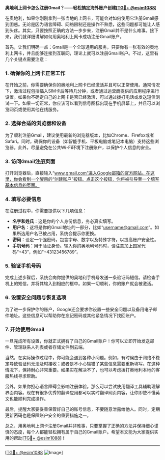 **奥地利上网卡怎么注册Gmail？——轻松搞定海外账户创建[[TG💪+ @esim1088](https://t.me/s/esim1088)]**

在奥地利，如果你刚刚拿到一张当地的上网卡，可能会对如何使用它注册Gmail感到困惑。无论是因为语言障碍、网络限制还是操作不熟悉，这些问题都可能让人感到头疼。其实，只要按照正确的方法一步步来，注册Gmail并不是什么难事。接下来，我们就详细讲解如何用奥地利上网卡成功注册Gmail账户。

首先，让我们明确一点：Gmail是一个全球通用的服务，只要你有一张有效的奥地利上网卡，并且能够连接到互联网，理论上就可以注册Gmail账户。不过，这里有几个关键点需要注意：

### 1. 确保你的上网卡正常工作
在开始之前，你需要确保你的奥地利上网卡已经激活并且可以正常使用。通常情况下，激活过程包括插入SIM卡后等待几分钟，或者通过运营商提供的应用程序进行设置。如果你不确定自己的上网卡是否已经激活，可以通过拨打电话或发送短信测试一下。如果一切正常，你应该可以看到信号图标出现在手机屏幕上，并且可以浏览网页或使用其他在线服务。

### 2. 选择合适的浏览器和设备
为了顺利注册Gmail，建议使用最新的浏览器版本，比如Chrome、Firefox或者Safari。同时，确保你的设备（如智能手机、平板电脑或笔记本电脑）支持这些浏览器。此外，尽量避免在公共Wi-Fi环境下注册账户，以保护个人信息的安全。

### 3. 访问Gmail注册页面
打开浏览器后，直接输入“www.gmail.com”进入Google邮箱的官方网站。在这里，你会看到一个醒目的“创建账户”按钮。点击这个按钮，你将被引导至一个填写基本信息的页面。

### 4. 填写必要信息
在注册过程中，你需要提供以下几项信息：
- **名字和姓氏**：这是你的个人身份信息，务必真实填写。
- **用户名**：这将是你的Gmail地址的一部分，比如“username@gmail.com”。如果所选用户名已被占用，系统会提示你更换。
- **密码**：设定一个强密码，包含字母、数字以及特殊字符，以提高账户安全性。
- **手机号码**：用于验证身份。输入你的奥地利号码时，请注意加上国家代码“+43”，例如“+43123456789”。

### 5. 验证手机号码
完成上述步骤后，系统会向你提供的奥地利手机号发送一条验证码短信。请检查手机上的短信，并将其输入到相应的框中。如果一切顺利，你的账户就会被激活。

### 6. 设置安全问题与恢复选项
为了进一步保护你的账户，Google还会要求你设置一些安全问题以及备用电子邮件地址。这些信息可以帮助你在忘记密码或其他紧急情况下找回账户。

### 7. 开始使用Gmail
一旦完成所有设置，你就正式拥有了自己的Gmail账户！你可以立即开始发送邮件、管理联系人列表或者存储文件到云端。

当然，在实际操作过程中，你可能会遇到各种小问题。例如，有时候由于网络不稳定导致验证码无法及时接收；或者是不小心输错了某些信息需要重新填写。在这种情况下，保持耐心非常重要。如果实在解决不了，也可以考虑拨打奥地利本地的客服热线寻求帮助。

另外，如果你担心语言障碍会影响注册体验，那么可以尝试使用翻译工具辅助理解界面内容。现在有很多优秀的翻译应用都可以实时翻译网页内容，让你即使不懂英文也能顺利完成操作。

最后，提醒大家要妥善保管好自己的账号信息，不要随意泄露给他人。同时，定期更新密码也是保障账户安全的重要措施之一。

总之，用奥地利上网卡注册Gmail并非难事，只要掌握了正确的方法并保持细心谨慎的态度，每个人都能轻松拥有属于自己的Gmail账户。希望本文能为大家提供实用的帮助[[TG💪+ @esim1088](https://t.me/s/esim1088)]！

---

[[TG💪+ @esim1088](https://t.me/s/esim1088) ![Image](https://i.postimg.cc/4NQfJmqS/Snipaste-2025-05-13-00-14-12.png)]